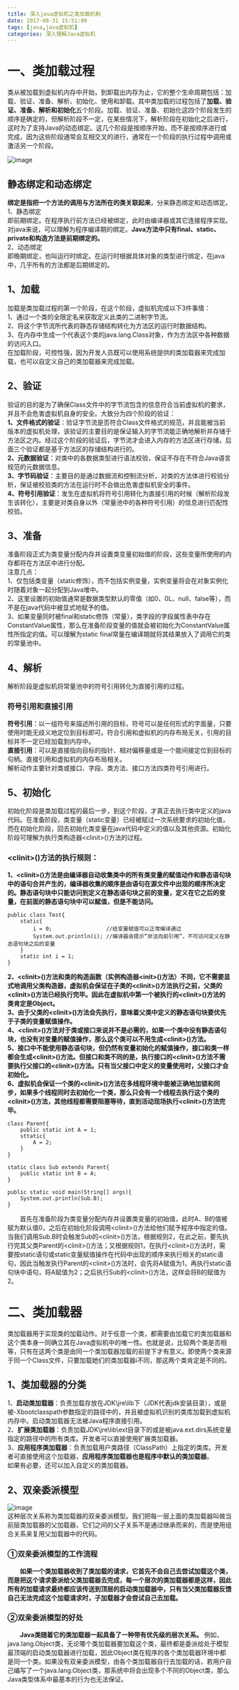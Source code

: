 ```yaml
---
title: 深入java虚拟机之类加载机制
date: 2017-08-31 15:51:00  
tags: [java,java虚拟机]    
categories: 深入理解Java虚拟机  
---
```

# 一、类加载过程
类从被加载到虚拟机内存中开始，到卸载出内存为止，它的整个生命周期包括：加载、验证、准备、解析、初始化、使用和卸载。其中类加载的过程包括了**加载、验证、准备、解析和初始化**五个阶段。加载、验证、准备、初始化这四个阶段发生的顺序是确定的，但解析阶段不一定，在某些情况下，解析阶段在初始化之后进行，这时为了支持Java的动态绑定。这几个阶段是按顺序开始，而不是按顺序进行或完成，因为这些阶段通常会互相交叉的进行，通常在一个阶段的执行过程中调用或激活另一个阶段。  

![image](http://osrmzp0jr.bkt.clouddn.com/%E7%B1%BB%E5%8A%A0%E8%BD%BD1.png)  
<!-- more -->
## 静态绑定和动态绑定
**绑定是指把一个方法的调用与方法所在的类关联起来**，分来静态绑定和动态绑定。  
1、静态绑定  
即前期绑定。在程序执行前方法已经被绑定，此时由编译器或其它连接程序实现。对java来说，可以理解为程序编译期的绑定。**Java方法中只有final、static、private和构造方法是前期绑定的。**  
2、动态绑定  
即晚期绑定，也叫运行时绑定。在运行时根据具体对象的类型进行绑定，在java中，几乎所有的方法都是后期绑定的。  
## 1、加载
加载是类加载过程的第一个阶段，在这个阶段，虚拟机完成以下3件事情：  
1、通过一个类的全限定名来获取定义此类的二进制字节流。  
2、将这个字节流所代表的静态存储结构转化为方法区的运行时数据结构。  
3、在内存中生成一个代表这个类的java.lang.Class对象，作为方法区中各种数据的访问入口。  
在加载阶段，可控性强，因为开发人员既可以使用系统提供的类加载器来完成加载，也可以自定义自己的类加载器来完成加载。  
## 2、验证
验证的目的是为了确保Class文件中的字节流包含的信息符合当前虚拟机的要求，并且不会危害虚拟机自身的安全。大致分为四个阶段的验证：  
**1、文件格式的验证**：验证字节流是否符合Class文件格式的规范，并且能被当前版本的虚拟机处理，该验证的主要目的是保证输入的字节流能正确地解析并存储于方法区之内。经过这个阶段的验证后，字节流才会进入内存的方法区进行存储，后面三个验证都是基于方法区的存储结构进行的。  
**2、元数据验证**：对类中的各数据类型进行语法校验，保证不存在不符合Java语言规范的元数据信息。  
**3、字节码验证**：主要目的是通过数据流和控制流分析，对类的方法体进行校验分析，保证被校验类的方法在运行时不会做出危害虚拟机安全的事件。  
**4、符号引用验证**：发生在虚拟机将符号引用转化为直接引用的时候（解析阶段发生该转化），主要是对类自身以外（常量池中的各种符号引用）的信息进行匹配性校验。  
## 3、准备
准备阶段正式为类变量分配内存并设置类变量初始值的阶段，这些变量所使用的内存都将在方法区中进行分配。   
注意几点：  
1、仅包括类变量（static修饰），而不包括实例变量，实例变量将会在对象实例化时随着对象一起分配到Java堆中。  
2、这里设置的初始值通常是数据类型默认的零值（如0、0L、null、false等），而不是在java代码中被显式地赋予的值。  
3、如果变量同时被final和static修饰（常量），类字段的字段属性表中存在ConstantValue属性，那么在准备阶段变量的值就会被初始化为ConstantValue属性所指定的值。可以理解为static final常量在编译期就将其结果放入了调用它的类的常量池中。  
## 4、解析
解析阶段是虚拟机将常量池中的符号引用转化为直接引用的过程。  
### 符号引用和直接引用
**符号引用**：以一组符号来描述所引用的目标，符号可以是任何形式的字面量，只要使用时能无歧义地定位到目标即可。符合引用和虚拟机的内存布局无关，引用的目标并不一定已经加载到内存中。  
**直接引用**：可以是直接指向目标的指针、相对偏移量或是一个能间接定位到目标的句柄。直接引用和虚拟机的内存布局相关。  
解析动作主要针对类或接口、字段、类方法、接口方法四类符号引用进行。
## 5、初始化
初始化阶段是类加载过程的最后一步，到这个阶段，才真正去执行类中定义的java代码。在准备阶段，类变量（static变量）已经被赋过一次系统要求的初始化值，而在初始化阶段，回去初始化类变量在java代码中定义的值以及其他资源。初始化阶段可理解为执行类构造器&lt;clinit&gt;()方法的过程。  
### &lt;clinit&gt;()方法的执行规则：
**1、&lt;clinit&gt;()方法是由编译器自动收集类中的所有类变量的赋值动作和静态语句块中的语句合并产生的，编译器收集的顺序是由语句在源文件中出现的顺序所决定的。静态语句块中只能访问到定义在静态语句块之前的变量，定义在它之后的变量，在前面的静态语句块中可以赋值，但是不能访问。**  
```
public class Test{
    static{
        i = 0;                 //给变量赋值可以正常编译通过
        System.out.println(i); //编译器会提示“非法向前引用”，不可访问定义在静态语句块之后的变量       
    }
    static int i = 1;
}
```
**2、&lt;clinit&gt;()方法和类的构造函数（实例构造器&lt;init&gt;()方法）不同，它不需要显式地调用父类构造器，虚拟机会保证在子类的&lt;clinit&gt;()方法执行之前，父类的&lt;clinit&gt;()方法已经执行完毕。因此在虚拟机中第一个被执行的&lt;clinit&gt;()方法的类肯定是Object。  
3、由于父类的&lt;clinit&gt;()方法会先执行，意味着父类中定义的静态语句块要优先于子类的变量赋值操作。  
4、&lt;clinit&gt;()方法对于类或接口来说并不是必需的，如果一个类中没有静态语句块，也没有对变量的赋值操作，那么这个类可以不用生成&lt;clinit&gt;()方法。  
5、接口中不能使用静态语句块，但仍然有变量初始化的赋值操作，接口和类一样都会生成&lt;clinit&gt;()方法。但接口和类不同的是，执行接口的&lt;clinit&gt;()方法不需要执行父接口的&lt;clinit&gt;()方法。只有当父接口中定义的变量使用时，父接口才会初始化。  
6、虚拟机会保证一个类的&lt;clinit&gt;()方法在多线程环境中能被正确地加锁和同步，如果多个线程同时去初始化一个类，那么只会有一个线程去执行这个类的&lt;clinit&gt;()方法，其他线程都需要阻塞等待，直到活动现场执行&lt;clinit&gt;()方法完毕。**  

```
class Parent{
    public static int A = 1;
    sttatic{
        A = 2;
    }
}

static class Sub extends Parent{
    public static int B = A;
}

public static void main(String[] args){
    System.out.println(Sub.B);
}
```
&emsp;&emsp;首先在准备阶段为类变量分配内存并设置类变量的初始值，此时A、B的值被赋为默认值0，之后在初始化阶段调用&lt;clinit&gt;()方法给他们赋予程序中指定的值。当我们调用Sub.B时会触发Sub的&lt;clinit&gt;()方法，根据规则2，在此之前，要先执行完其父类Parent的&lt;clinit&gt;()方法；又根据规则1，在执行&lt;clinit&gt;()方法时，需要按static语句或static变量赋值操作在代码中出现的顺序来执行相关的static语句，因此当触发执行Parent的&lt;clinit&gt;()方法时，会先将A赋值为1，再执行static语句块中语句，将A赋值为2；之后执行Sub的&lt;clinit&gt;()方法，这样会将B的赋值为2。  

# 二、类加载器
类加载器用于实现类的加载动作。对于任意一个类，都需要由加载它的类加载器和这个类本身一同确立其在Java虚拟机中的唯一性。也就是说，比较两个类是否相等，只有在这两个类是由同一个类加载器加载的前提下才有意义。即使两个类来源于同一个Class文件，只要加载她们的类加载器i不同，那这两个类肯定是不同的。  
## 1、类加载器的分类  
1、**启动类加载器**：负责加载存放在JDK\jre\lib下（JDK代表jdk安装目录），或是被-Xbootclasspath参数指定的路径中的，并且被虚拟机识别的类库加载到虚拟机内存中。启动类加载器无法被Java程序直接引用。  
2、**扩展类加载器**：负责加载JDK\jre\lib\ext目录下的或是被java.ext.dirs系统变量指定的路径中的所有类库。开发者可以直接使用扩展类加载器。  
3、**应用程序类加载器**：负责加载用户类路径（ClassPath）上指定的类库。开发者可直接使用这个加载器，**应用程序类加载器也是程序中默认的类加载器**。  
如果有必要，还可以加入自定义的类加载器。  
## 2、双亲委派模型
![image](http://osrmzp0jr.bkt.clouddn.com/%E7%B1%BB%E5%8A%A0%E8%BD%BD2.png)   
这种层次关系称为类加载器的双亲委派模型。我们把每一层上面的类加载器叫做当前层类加载器的父加载器，它们之间的父子关系不是通过继承而来的，而是使用组合关系来复用父加载器中的代码。  
### ①双亲委派模型的工作流程
&emsp;&emsp;**如果一个类加载器收到了类加载的请求，它首先不会自己去尝试加载这个类，而是把这个请求委派给父类加载器去完成，每一个层次的类加载器都是这样，因此所有的加载请求最终都应该传送到顶层的启动类加载器中，只有当父类加载器反馈自己无法完成这个加载请求时，子加载器才会尝试自己去加载。**  
### ②双亲委派模型的好处
&emsp;&emsp;**Java类随着它的类加载器一起具备了一种带有优先级的层次关系。** 例如，java.lang.Object类，无论哪个类加载器要加载这个类，最终都是委派给处于模型最顶端的启动类加载器进行加载，因此Object类在程序的各个类加载器环境中都是同一个类。如果没有双亲委派模型，由各个类加载器自行去加载的话，若用户自己编写了一个java.lang.Object类，那系统中将会出现多个不同的Object类，那么Java类型体系中最基本的行为也无法保证。  





